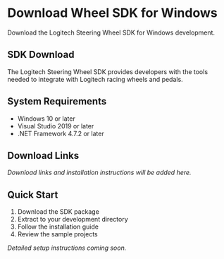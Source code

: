 # Download Wheel SDK for Windows

Download the Logitech Steering Wheel SDK for Windows development.

## SDK Download

The Logitech Steering Wheel SDK provides developers with the tools needed to integrate with Logitech racing wheels and pedals.

## System Requirements

- Windows 10 or later
- Visual Studio 2019 or later
- .NET Framework 4.7.2 or later

## Download Links

*Download links and installation instructions will be added here.*

## Quick Start

1. Download the SDK package
2. Extract to your development directory
3. Follow the installation guide
4. Review the sample projects

*Detailed setup instructions coming soon.* 